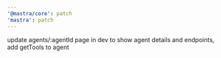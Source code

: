 ```yaml
---
'@mastra/core': patch
'mastra': patch
---
```


update agents/:agentId page in dev to show agent details and endpoints, add getTools to agent

